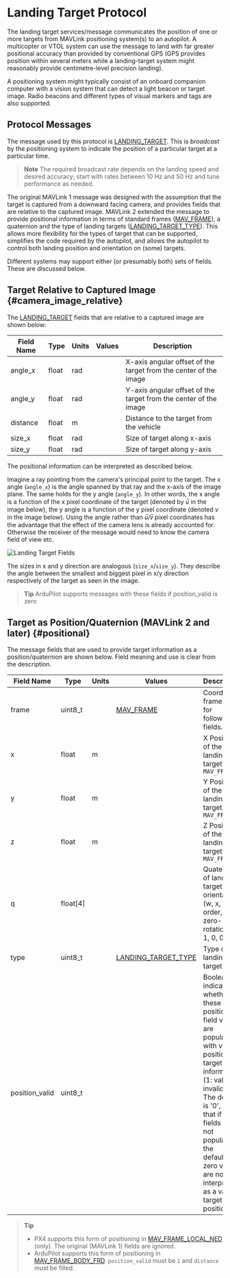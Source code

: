 # Landing Target Protocol

The landing target services/message communicates the position of one or more targets from MAVLink positioning system(s) to an autopilot.
A multicopter or VTOL system can use the message to land with far greater positional accuracy than provided by conventional GPS
(GPS provides position within several meters while a landing-target system might reasonably provide centimetre-level precision landing).

A positioning system might typically consist of an onboard companion computer with a vision system that can detect a light beacon or target image.
Radio beacons and different types of visual markers and tags are also supported.


## Protocol Messages

The message used by this protocol is [LANDING_TARGET](../messages/common.md#LANDING_TARGET).
This is *broadcast* by the positioning system to indicate the position of a particular target at a particular time.

> **Note** The required broadcast rate depends on the landing speed and desired accuracy; 
  start with rates between 10 Hz and 50 Hz and tune performance as needed.

The original MAVLink 1 message was designed with the assumption that the target is captured from a downward facing camera, and provides fields that are relative to the captured image.
MAVLink 2 extended the message to provide positional information in terms of standard frames ([MAV_FRAME](../messages/common.md#MAV_FRAME)), a quaternion and the type of landing targets ([LANDING_TARGET_TYPE](../messages/common.md#LANDING_TARGET_TYPE)).
This allows more flexibility for the types of target that can be supported, simplifies the code required by the autopilot, and allows the autopilot to control both landing position and orientation on (some) targets.

Different systems may support either (or presumably both) sets of fields. 
These are discussed below.


## Target Relative to Captured Image {#camera_image_relative}

The [LANDING_TARGET](../messages/common.md#LANDING_TARGET) fields that are relative to a captured image are shown below:

Field Name | Type | Units | Values | Description
--- | --- | --- | --- | ---
angle_x | float | rad | | X-axis angular offset of the target from the center of the image
angle_y | float | rad | | Y-axis angular offset of the target from the center of the image
distance | float | m | | Distance to the target from the vehicle
size_x | float | rad | | Size of target along x-axis
size_y | float | rad | | Size of target along y-axis

The positional information can be interpreted as described below.

Imagine a ray pointing from the camera's principal point to the target. 
The x angle (`angle_x`) is the angle spanned by that ray and the x-axis of the image plane. The same holds for the y angle (`angle_y`).
In other words, the x angle is a function of the x pixel coordinate of the target (denoted by *u̅* in the image below), the y angle is a function of the y pixel coordinate (denoted *v*  in the image below).
Using the angle rather than *u̅/v̅* pixel coordinates has the advantage that the effect of the camera lens is already accounted for. 
Otherwise the receiver of the message would need to know the camera field of view etc.

![Landing Target Fields](../../assets/protocols/landing_target_definitions.png)

The sizes in x and y direction are analogous (`size_x`/`size_y`). 
They describe the angle between the smallest and biggest pixel in x/y direction respectively of the target as seen in the image.

> **Tip** ArduPilot supports messages with these fields if position_valid is zero


## Target as Position/Quaternion (MAVLink 2 and later) {#positional}

The message fields that are used to provide target information as a position/quaternion are shown below.
Field meaning and use is clear from the description.

Field Name | Type | Units | Values | Description
--- | --- | --- | --- | ---
frame | uint8_t | | [MAV_FRAME](../messages/common.md#MAV_FRAME) | Coordinate frame used for following fields.
x | float | m | | X Position of the landing target in `MAV_FRAME`
y | float | m | | Y Position of the landing target in `MAV_FRAME`
z | float | m | | Z Position of the landing target in `MAV_FRAME`
q | float[4] | | | Quaternion of landing target orientation (w, x, y, z order, zero-rotation is 1, 0, 0, 0)
type | uint8_t | | [LANDING_TARGET_TYPE](../messages/common.md#LANDING_TARGET_TYPE) | Type of landing target
position_valid | uint8_t | | | Boolean indicating whether these position field values are populated with valid position target information (1: valid, 0: invalid). The default is '0', so that if the fields are not populated the default-zero values are not interpreted as a valid target position.


> **Tip** 
> - PX4 supports this form of positioning in [MAV_FRAME_LOCAL_NED](../messages/common.md#MAV_FRAME_LOCAL_NED) (only).
>   The original (MAVLink 1) fields are ignored.
> - ArduPilot supports this form of positioning in [MAV_FRAME_BODY_FRD](../messages/common.md#MAV_FRAME_BODY_FRD).
>   `position_valid` must be `1` and `distance` must be filled.
